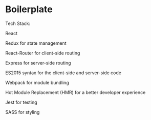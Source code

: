 # Boilerplate

Tech Stack:

React

Redux for state management

React-Router for client-side routing

Express for server-side routing

ES2015 syntax for the client-side and server-side code

Webpack for module bundling

Hot Module Replacement (HMR) for a better developer experience

Jest for testing

SASS for styling
